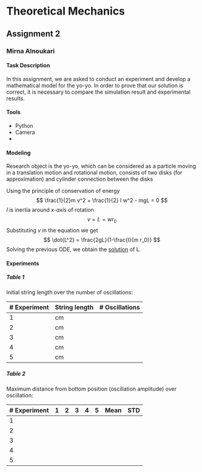 # Theoretical Mechanics

## Assignment 2

### Mirna Alnoukari

#### Task Description

In this assignment, we are asked to conduct an experiment and develop a mathematical model for the yo-yo. In order to prove that our solution is correct, it is necessary to compare the simulation result and experimental results.

#### Tools

- Python
- Camera
- 

#### Modeling

Research object is the yo-yo, which can be considered as a particle moving in a translation motion and rotational motion, consists of two disks (for approximation) and cylinder connection between the disks

Using the principle of conservation of energy
$$
\frac{1}{2}m v^2 + \frac{1}{2} I w^2 - mgL = 0
$$
*I* is inertia around *x-axis* of rotation
$$
v = \dot{L} = w r_0
$$
Substituting *v* in the equation we get
$$
\dot{L^2} = \frac{2gL}{1-\frac{I}{m r_0}}
$$
Solving the previous ODE, we obtain the [solution](https://www.wolframalpha.com/input/?i=x%28t%29+%27+%5E+2+%3D+2+g+x%28t%29+%2F+%281+-+i+%2F+%28m+r0%29%29&assumption=%22i%22+-%3E+%22Variable%22) of L.

#### Experiments

##### Table 1

Initial string length over the number of oscillations:

| # Experiment | String length | # Oscillations |
| ------------ | ------------- | -------------- |
| 1            | cm            |                |
| 2            | cm            |                |
| 3            | cm            |                |
| 4            | cm            |                |
| 5            | cm            |                |

##### Table 2

Maximum distance from bottom position (oscillation amplitude) over oscillation:



| # Experiment | 1    | 2    | 3    | 4    | 5    | Mean | STD  |
| ------------ | ---- | ---- | ---- | ---- | ---- | ---- | ---- |
| 1            |      |      |      |      |      |      |      |
| 2            |      |      |      |      |      |      |      |
| 3            |      |      |      |      |      |      |      |
| 4            |      |      |      |      |      |      |      |
| 5            |      |      |      |      |      |      |      |

